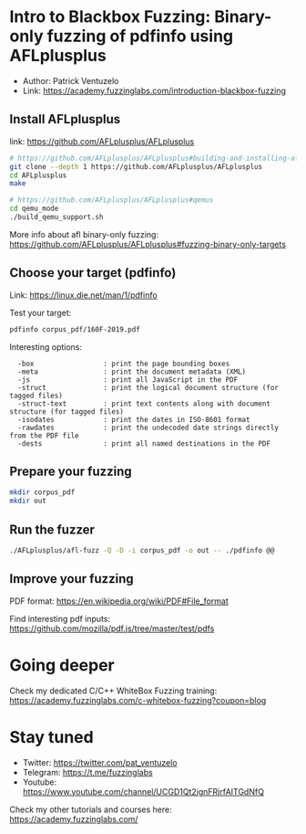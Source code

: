 # Intro to Blackbox Fuzzing: Binary-only fuzzing of pdfinfo using AFLplusplus

- Author: Patrick Ventuzelo 
- Link: https://academy.fuzzinglabs.com/introduction-blackbox-fuzzing

## Install AFLplusplus

link: https://github.com/AFLplusplus/AFLplusplus

``` sh
# https://github.com/AFLplusplus/AFLplusplus#building-and-installing-afl
git clone --depth 1 https://github.com/AFLplusplus/AFLplusplus
cd AFLplusplus
make

# https://github.com/AFLplusplus/AFLplusplus#qemus
cd qemu_mode
./build_qemu_support.sh
```

More info about afl binary-only fuzzing: https://github.com/AFLplusplus/AFLplusplus#fuzzing-binary-only-targets

## Choose your target (pdfinfo)

Link: https://linux.die.net/man/1/pdfinfo

Test your target:
``` sh
pdfinfo corpus_pdf/160F-2019.pdf
```

Interesting options:
```
  -box                 : print the page bounding boxes
  -meta                : print the document metadata (XML)
  -js                  : print all JavaScript in the PDF
  -struct              : print the logical document structure (for tagged files)
  -struct-text         : print text contents along with document structure (for tagged files)
  -isodates            : print the dates in ISO-8601 format
  -rawdates            : print the undecoded date strings directly from the PDF file
  -dests               : print all named destinations in the PDF

```

## Prepare your fuzzing

``` sh
mkdir corpus_pdf
mkdir out
```

## Run the fuzzer

``` sh
./AFLplusplus/afl-fuzz -Q -D -i corpus_pdf -o out -- ./pdfinfo @@
```

## Improve your fuzzing

PDF format: https://en.wikipedia.org/wiki/PDF#File_format

Find interesting pdf inputs: https://github.com/mozilla/pdf.js/tree/master/test/pdfs

# Going deeper

Check my dedicated C/C++ WhiteBox Fuzzing training: https://academy.fuzzinglabs.com/c-whitebox-fuzzing?coupon=blog


# Stay tuned

- Twitter: https://twitter.com/pat_ventuzelo
- Telegram: https://t.me/fuzzinglabs
- Youtube: https://www.youtube.com/channel/UCGD1Qt2jgnFRjrfAITGdNfQ

Check my other tutorials and courses here: https://academy.fuzzinglabs.com/